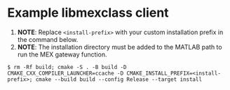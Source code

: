 # Example libmexclass client

1. **NOTE**: Replace `<install-prefix>` with your custom installation prefix in the command below.
2. **NOTE**: The installation directory must be added to the MATLAB path to run the MEX gateway function.

```shell
$ rm -Rf build; cmake -S . -B build -D CMAKE_CXX_COMPILER_LAUNCHER=ccache -D CMAKE_INSTALL_PREFIX=<install-prefix>; cmake --build build --config Release --target install
```
